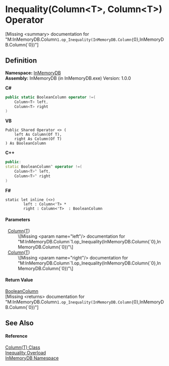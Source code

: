 # Inequality(Column&lt;T&gt;, Column&lt;T&gt;) Operator


\[Missing &lt;summary&gt; documentation for "M:InMemoryDB.Column`1.op_Inequality(InMemoryDB.Column{`0},InMemoryDB.Column{`0})"\]



## Definition
**Namespace:** <a href="044e8d7f-0f94-a8b4-bd65-529f6359fdf7">InMemoryDB</a>  
**Assembly:** InMemoryDB (in InMemoryDB.exe) Version: 1.0.0

**C#**
``` C#
public static BooleanColumn operator !=(
	Column<T> left,
	Column<T> right
)
```
**VB**
``` VB
Public Shared Operator <> ( 
	left As Column(Of T),
	right As Column(Of T)
) As BooleanColumn
```
**C++**
``` C++
public:
static BooleanColumn^ operator !=(
	Column<T>^ left, 
	Column<T>^ right
)
```
**F#**
``` F#
static let inline (<>)
        left : Column<'T> * 
        right : Column<'T>  : BooleanColumn
```



#### Parameters
<dl><dt>  <a href="a3853ea2-4fee-619e-3239-92fbf306e5a8">Column</a>(<a href="a3853ea2-4fee-619e-3239-92fbf306e5a8">T</a>)</dt><dd>\[Missing &lt;param name="left"/&gt; documentation for "M:InMemoryDB.Column`1.op_Inequality(InMemoryDB.Column{`0},InMemoryDB.Column{`0})"\]</dd><dt>  <a href="a3853ea2-4fee-619e-3239-92fbf306e5a8">Column</a>(<a href="a3853ea2-4fee-619e-3239-92fbf306e5a8">T</a>)</dt><dd>\[Missing &lt;param name="right"/&gt; documentation for "M:InMemoryDB.Column`1.op_Inequality(InMemoryDB.Column{`0},InMemoryDB.Column{`0})"\]</dd></dl>

#### Return Value
<a href="98994abe-26d5-edd7-b45e-66432979d475">BooleanColumn</a>  
\[Missing &lt;returns&gt; documentation for "M:InMemoryDB.Column`1.op_Inequality(InMemoryDB.Column{`0},InMemoryDB.Column{`0})"\]

## See Also


#### Reference
<a href="a3853ea2-4fee-619e-3239-92fbf306e5a8">Column(T) Class</a>  
<a href="d0bf799b-cedc-d70f-1012-3c0605631c3e">Inequality Overload</a>  
<a href="044e8d7f-0f94-a8b4-bd65-529f6359fdf7">InMemoryDB Namespace</a>  
